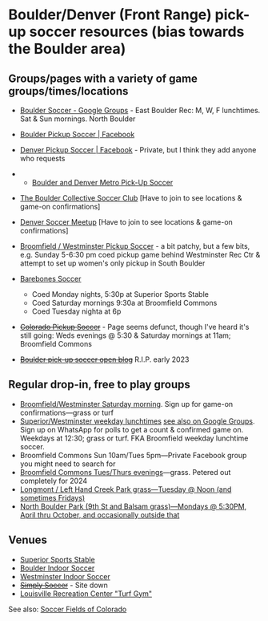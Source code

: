 # Boulder/Denver (Front Range) pick-up soccer resources (bias towards the Boulder area)

## Groups/pages with a variety of game groups/times/locations

* [Boulder Soccer - Google Groups](https://groups.google.com/d/forum/boulder-noon-soccer) - East Boulder Rec: M, W, F lunchtimes. Sat & Sun mornings. North Boulder
* [Boulder Pickup Soccer | Facebook](https://www.facebook.com/groups/boulderpickupsoccer/)
* [Denver Pickup Soccer | Facebook](https://www.facebook.com/groups/denverpickupsoccer/) - Private, but I think they add anyone who requests
* * [Boulder and Denver Metro Pick-Up Soccer](https://www.meetup.com/boulder-denver-pick-up-soccer/)
* [The Boulder Collective Soccer Club](https://www.meetup.com/Boulder-Soccer) [Have to join to see locations & game-on confirmations]
* [Denver Soccer Meetup](http://www.meetup.com/DenverSoccer/) [Have to join to see locations & game-on confirmations]
* [Broomfield / Westminster Pickup Soccer](https://www.facebook.com/groups/westypickupsoccer/) - a bit patchy, but a few bits, e.g. Sunday 5-6:30 pm coed pickup game behind Westminster Rec Ctr & attempt to set up women's only pickup in South Boulder
* [Barebones Soccer](https://barebonessoccer.com/)
  * Coed Monday nights, 5:30p at Superior Sports Stable
  * Coed Saturday mornings 9:30a at Broomfield Commons
  * Coed Tuesday nighta at 6p

* ~~[Colorado Pickup Soccer](https://www.facebook.com/groups/948973449007876)~~ - Page seems defunct, though I've heard it's still going: Weds evenings @ 5:30 & Saturday mornings at 11am; Broomfield Commons
* ~~[Boulder pick-up soccer open blog](http://bouldersoccer.wordpress.com/)~~ R.I.P. early 2023

## Regular drop-in, free to play groups

* [Broomfield/Westminster Saturday morning](https://groups.google.com/g/saturday-morning-broomfield-pickup-soccer). Sign up for game-on confirmations—grass or turf
* [Superior/Westminster weekday lunchtimes](https://chat.whatsapp.com/J1rirNE4MDlBb7EGdB005j) [see also on Google Groups](https://groups.google.com/forum/#!forum/broomfield-lunchtime-soccer). Sign up on WhatsApp for polls to get a count & confirmed game on. Weekdays at 12:30; grass or turf. FKA Broomfield weekday lunchtime soccer.
* Broomfield Commons Sun 10am/Tues 5pm—Private Facebook group you might need to search for
* [Broomfield Commons Tues/Thurs evenings](https://groups.google.com/g/soccer-at-commons)—grass. Petered out completely for 2024
* [Longmont / Left Hand Creek Park grass—Tuesday @ Noon (and sometimes Fridays)](https://groups.google.com/g/newlongmontsoccer)
* [North Boulder Park (9th St and Balsam grass)—Mondays @ 5:30PM, April thru October, and occasionally outside that](https://groups.google.com/g/nobo-soccer)

## Venues

* [Superior Sports Stable](http://www.sportstable.club/page/show/2072291-turf)
* [Boulder Indoor Soccer](https://boulderindoorsoccer.com/)
* [Westminster Indoor Soccer](https://goo.gl/maps/rhzZZGqiXb2nvaDB8)
* ~~[Simply Soccer](https://simplysoccer.co/)~~ - Site down
* [Louisville Recreation Center "Turf Gym"](https://www.louisvilleco.gov/living-in-louisville/recreation-senior-center/programs-activities/turf-gym)

See also: [Soccer Fields of Colorado](http://www.sportsfieldsusa.com/fields/soccer/colorado)
